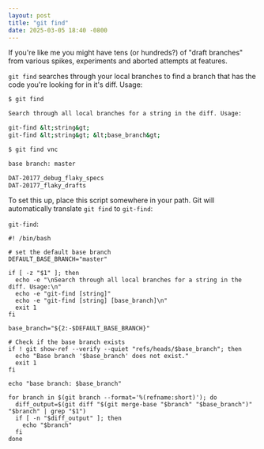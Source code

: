```yaml
---
layout: post
title: "git find"
date: 2025-03-05 18:40 -0800
---
```


If you're like me you might have tens (or hundreds?) of "draft branches" from various spikes, experiments and aborted attempts at features. 

`git find` searches through your local branches to find a branch that has the code you're looking for in it's diff.  Usage:

```bash
$ git find

Search through all local branches for a string in the diff. Usage:

git-find &lt;string&gt;
git-find &lt;string&gt; &lt;base_branch&gt;

$ git find vnc

base branch: master

DAT-20177_debug_flaky_specs
DAT-20177_flaky_drafts
```

To set this up, place this script somewhere in your path. Git will automatically translate `git find` to `git-find`:

`git-find`:

<pre class="language-bash code-block-copyable "><code>#! /bin/bash

# set the default base branch
DEFAULT_BASE_BRANCH="master"

if [ -z "$1" ]; then
  echo -e "\nSearch through all local branches for a string in the diff. Usage:\n"
  echo -e "git-find [string]"
  echo -e "git-find [string] [base_branch]\n"
  exit 1
fi

base_branch="${2:-$DEFAULT_BASE_BRANCH}"

# Check if the base branch exists
if ! git show-ref --verify --quiet "refs/heads/$base_branch"; then
  echo "Base branch '$base_branch' does not exist."
  exit 1
fi

echo "base branch: $base_branch"

for branch in $(git branch --format='%(refname:short)'); do
  diff_output=$(git diff "$(git merge-base "$branch" "$base_branch")" "$branch" | grep "$1")
  if [ -n "$diff_output" ]; then
    echo "$branch"
  fi
done</code></pre>